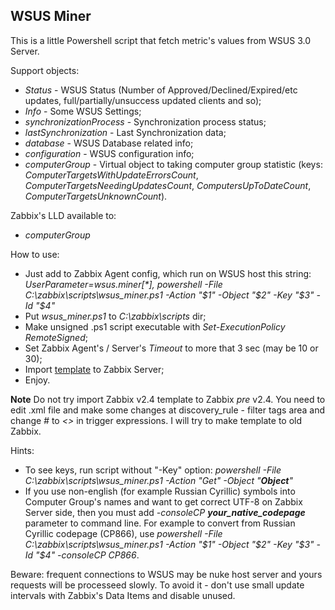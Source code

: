 ## WSUS Miner 
This is a little Powershell script that fetch metric's values from WSUS 3.0 Server.

Support objects:
- _Status_ - WSUS Status (Number of Approved/Declined/Expired/etc updates, full/partially/unsuccess updated clients and so);
- _Info_ - Some WSUS Settings;
- _synchronizationProcess_ - Synchronization process status;
- _lastSynchronization_ - Last Synchronization data;
- _database_ - WSUS Database related info;
- _configuration_ - WSUS configuration info;
- _computerGroup_ - Virtual object to taking computer group statistic (keys: _ComputerTargetsWithUpdateErrorsCount_, _ComputerTargetsNeedingUpdatesCount_, _ComputersUpToDateCount_, _ComputerTargetsUnknownCount_).

Zabbix's LLD available to:
- _computerGroup_ 

How to use:
- Just add to Zabbix Agent config, which run on WSUS host this string: _UserParameter=wsus.miner[*], powershell -File C:\zabbix\scripts\wsus_miner.ps1 -Action "$1" -Object "$2" -Key "$3" -Id "$4"_ 
- Put _wsus_miner.ps1_ to _C:\zabbix\scripts_ dir;
- Make unsigned .ps1 script executable with _Set-ExecutionPolicy RemoteSigned_;
- Set Zabbix Agent's / Server's _Timeout_ to more that 3 sec (may be 10 or 30);
- Import [template](https://github.com/zbx-sadman/wsus_miner/tree/master/Zabbix_Templates) to Zabbix Server;
- Enjoy.

**Note**
Do not try import Zabbix v2.4 template to Zabbix _pre_ v2.4. You need to edit .xml file and make some changes at discovery_rule - filter tags area and change _#_ to _<>_ in trigger expressions. I will try to make template to old Zabbix.

Hints:
- To see keys, run script without "-Key" option: _powershell -File C:\zabbix\scripts\wsus_miner.ps1 -Action "Get" -Object "**Object**"_
- If you use non-english (for example Russian Cyrillic) symbols into Computer Group's names and want to get correct UTF-8 on Zabbix Server side, then you must add _-consoleCP **your_native_codepage**_ parameter to command line. For example to convert from Russian Cyrillic codepage (CP866), use _powershell -File C:\zabbix\scripts\wsus_miner.ps1 -Action "$1" -Object "$2" -Key "$3" -Id "$4" -consoleCP CP866_.

Beware: frequent connections to WSUS may be nuke host server and yours requests will be processeed slowly. To avoid it - don't use small update intervals with Zabbix's Data Items and disable unused.
